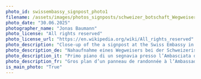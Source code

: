 ```yaml
---
photo_id: swissembassy_signpost_photo1
filename: /assets/images/photos_signposts/schweizer_botschaft_Wegweiser_2.jpg
photo_date: "30.06.2025"
photographer_name: "Jonas Baumann"
photo_license: "All rights reserved"
photo_license_url: "https://en.wikipedia.org/wiki/All_rights_reserved"
photo_description: "Close-up of the a signpost at the Swiss Embassy in Vienna."
photo_description_de: "Nahaufnahme eines Wegweisers bei der Schweizerischen Botschaft in Wien."
photo_description_it: "Primo piano di un segnavia presso l’Ambasciata di Svizzera a Vienna."
photo_description_fr: "Gros plan d’un panneau de randonnée à l’Ambassade de Suisse à Vienne."
is_main_photo: "True"
---
```

